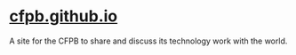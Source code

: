# [cfpb.github.io](https://cfpb.github.io/)

A site for the CFPB to share and discuss its technology work with the world.


